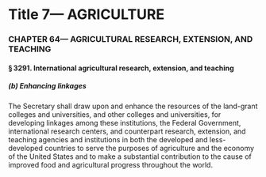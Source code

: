 
# Title 7— AGRICULTURE
### CHAPTER 64— AGRICULTURAL RESEARCH, EXTENSION, AND TEACHING
#### § 3291. International agricultural research, extension, and teaching
##### (b) Enhancing linkages

The Secretary shall draw upon and enhance the resources of the land-grant colleges and universities, and other colleges and universities, for developing linkages among these institutions, the Federal Government, international research centers, and counterpart research, extension, and teaching agencies and institutions in both the developed and less-developed countries to serve the purposes of agriculture and the economy of the United States and to make a substantial contribution to the cause of improved food and agricultural progress throughout the world.
